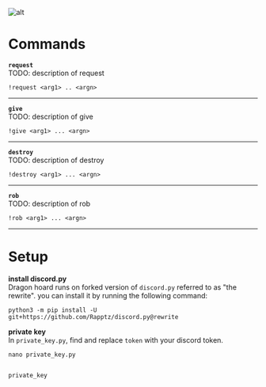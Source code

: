   
![alt](./assets/logo_desc.PNG)  

# Commands

**`request`**   
TODO: description of request
```
!request <arg1> .. <argn>
```
---- 
**`give`**  
TODO: description of give
```
!give <arg1> ... <argn> 
```
---- 

**`destroy`**  
TODO: description of destroy  
```
!destroy <arg1> ... <argn>
```
---- 

**`rob`**  
TODO: description of rob
```
!rob <arg1> ... <argn> 
```
---- 


# Setup  

**install discord.py**  
Dragon hoard runs on forked version of `discord.py` referred to as "the rewrite". 
you can install it by running the following command:    

```
python3 -m pip install -U git+https://github.com/Rapptz/discord.py@rewrite
```
  
  
**private key**    
In `private_key.py`, find and replace `token` with your discord token. 
  
```
nano private_key.py
```

``` 

private_key 

```

